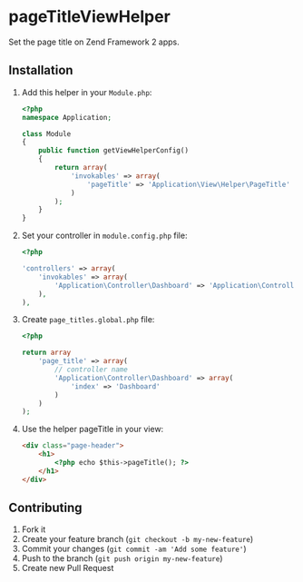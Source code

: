 # pageTitleViewHelper

Set the page title on Zend Framework 2 apps.

Installation
------------

1. Add this helper in your `Module.php`:

    ```php
    <?php
    namespace Application;

    class Module
    {
        public function getViewHelperConfig()
        {
            return array(
                'invokables' => array(
                    'pageTitle' => 'Application\View\Helper\PageTitle'
                )
            );
        }
    }
    ```
2. Set your controller in  `module.config.php` file:
 
    ```php
    <?php

    'controllers' => array(
        'invokables' => array(
            'Application\Controller\Dashboard' => 'Application\Controller\DashboardController',
        ),
    ),

    ```
    
3. Create `page_titles.global.php` file:
 
    ```php
    <?php

    return array
        'page_title' => array(
            // controller name
            'Application\Controller\Dashboard' => array(
                'index' => 'Dashboard'
            )
        )
    );

    ```
    
4. Use the helper pageTitle in your view:

    ```html
    <div class="page-header">
        <h1>
            <?php echo $this->pageTitle(); ?>
        </h1>
    </div>
    ```
    
## Contributing

1. Fork it
2. Create your feature branch (`git checkout -b my-new-feature`)
3. Commit your changes (`git commit -am 'Add some feature'`)
4. Push to the branch (`git push origin my-new-feature`)
5. Create new Pull Request

